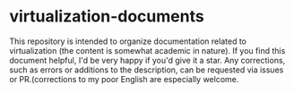 # virtualization-documents
This repository is intended to organize documentation related to virtualization (the content is somewhat academic in nature). If you find this document helpful, I'd be very happy if you'd give it a star. Any corrections, such as errors or additions to the description, can be requested via issues or PR.(corrections to my poor English are especially welcome.
